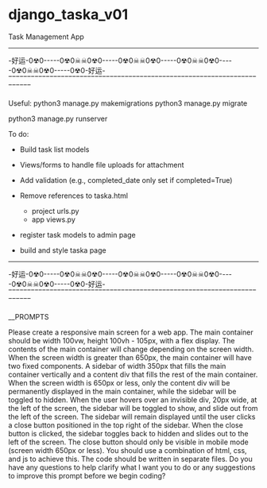 # django_taska_v01
Task Management App

 ________________________________________________________________________
-好运-0☢0-----0☢0☠☠0☢0-----0☢0☠☠0☢0-----0☢0☠☠0☢0-----0☢0☠☠0☢0-----0☢0-好运-
 ‾‾‾‾‾‾‾‾‾‾‾‾‾‾‾‾‾‾‾‾‾‾‾‾‾‾‾‾‾‾‾‾‾‾‾‾‾‾‾‾‾‾‾‾‾‾‾‾‾‾‾‾‾‾‾‾‾‾‾‾‾‾‾‾‾‾‾‾‾‾‾‾

Useful:
python3 manage.py makemigrations
python3 manage.py migrate

python3 manage.py runserver

To do:
- Build task list models
- Views/forms to handle file uploads for attachment
- Add validation (e.g., completed_date only set if completed=True)
- Remove references to taska.html
  - project urls.py
  - app views.py

- register task models to admin page
- build and style taska page

 ________________________________________________________________________
-好运-0☢0-----0☢0☠☠0☢0-----0☢0☠☠0☢0-----0☢0☠☠0☢0-----0☢0☠☠0☢0-----0☢0-好运-
 ‾‾‾‾‾‾‾‾‾‾‾‾‾‾‾‾‾‾‾‾‾‾‾‾‾‾‾‾‾‾‾‾‾‾‾‾‾‾‾‾‾‾‾‾‾‾‾‾‾‾‾‾‾‾‾‾‾‾‾‾‾‾‾‾‾‾‾‾‾‾‾‾

__PROMPTS

Please create a responsive main screen for a web app.
The main container should be width 100vw, height 100vh - 105px, with a flex display.
The contents of the main container will change depending on the screen width.
When the screen width is greater than 650px, the main container will have two fixed components. A sidebar of width 350px that fills the main container vertically and a content div that fills the rest of the main container.
When the screen width is 650px or less, only the content div will be permanently displayed in the main container, while the sidebar will be toggled to hidden.
When the user hovers over an invisible div, 20px wide, at the left of the screen, the sidebar will be toggled to show, and slide out from the left of the screen. The sidebar will remain displayed until the user clicks a close button positioned in the top right of the sidebar. When the close button is clicked, the sidebar toggles back to hidden and slides out to the left of the screen.
The close button should only be visible in mobile mode (screen width 650px or less).
You should use a combination of html, css, and js to achieve this. The code should be written in separate files.
Do you have any questions to help clarify what I want you to do or any suggestions to improve this prompt before we begin coding?
